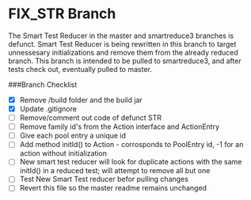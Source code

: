 # FIX_STR Branch
The Smart Test Reducer in the master and smartreduce3 branches is defunct.  Smart Test Reducer is being rewritten in this branch to target unnessesary initializations and remove them from the already reduced branch.  This branch is intended to be pulled to smartreduce3, and after tests check out, eventually pulled to master.

###Branch Checklist
- [x] Remove /build folder and the build jar
- [x] Update .gitignore
- [ ] Remove/comment out code of defunct STR
- [ ] Remove family id's from the Action interface and ActionEntry
- [ ] Give each pool entry a unique id
- [ ] Add method initId() to Action - corrosponds to PoolEntry id, -1 for an action without initialization
- [ ] New smart test reducer will look for duplicate actions with the same initId() in a reduced test; will attempt to remove all but one
- [ ] Test New Smart Test reducer befor pulling changes
- [ ] Revert this file so the master readme remains unchanged

